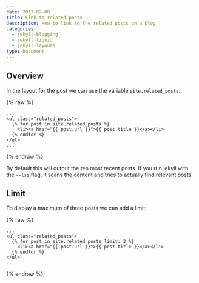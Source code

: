 ```yaml
---
date: 2017-02-08
title: Link to related posts
description: How to link to the related posts on a blog
categories:
  - jekyll-blogging
  - jekyll-liquid
  - jekyll-layouts
type: Document
---
```

## Overview

In the layout for the post we can use the variable `site.related_posts`:

{% raw %}
~~~liquid
...
<ul class="related_posts">
  {% for post in site.related_posts %}
    <li><a href="{{ post.url }}">{{ post.title }}</a></li>
  {% endfor %}
</ul>
...
~~~
{% endraw %}

By default this will output the ten most recent posts. If you run jekyll with the `--lsi` flag, it scans the content and tries to actually find relevant posts.

## Limit

To display a maximum of three posts we can add a limit:

{% raw %}
~~~liquid
...
<ul class="related_posts">
  {% for post in site.related_posts limit: 3 %}
    <li><a href="{{ post.url }}">{{ post.title }}</a></li>
  {% endfor %}
</ul>
...
~~~
{% endraw %}
